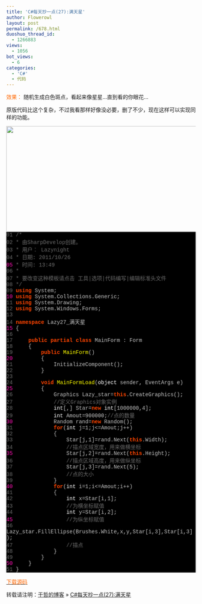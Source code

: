 ```yaml
---
title: 'C#每天抄一点(27):满天星'
author: Flowerowl
layout: post
permalink: /678.html
duoshuo_thread_id:
  - 1266883
views:
  - 1056
bot_views:
  - 6
categories:
  - 'C#'
  - 代码
---
```

  
<span style="color: #ff6600;">效果：</span> 随机生成白色斑点，看起来像星星&#8230;直到看的你眼花&#8230;

原版代码比这个复杂，不过我看那样好像没必要，删了不少，现在这样可以实现同样的功能。

<img class="aligncenter size-full wp-image-680" title="Lazynight | 夜阑" src="http://lazynight.me/wp-content/uploads/2011/10/20111026182705.jpg" alt="" width="565" height="281" />

<div class="source" style="font-family: '[object HTMLOptionElement]', Consolas, 'Lucida Console', 'Courier New'; color: #c0c0c0; background-color: #000000;">
  <span style="color: #696969;">01</span> <span style="color: #696969;">/*</span><br /> <span style="color: #696969;">02</span> <span style="color: #696969;"> * 由SharpDevelop创建。</span><br /> <span style="color: #696969;">03</span> <span style="color: #696969;"> * 用户： Lazynight</span><br /> <span style="color: #696969;">04</span> <span style="color: #696969;"> * 日期: 2011/10/26</span><br /> <span style="color: #f810b0;">05</span> <span style="color: #696969;"> * 时间: 13:49</span><br /> <span style="color: #696969;">06</span> <span style="color: #696969;"> * </span><br /> <span style="color: #696969;">07</span> <span style="color: #696969;"> * 要改变这种模板请点击 工具|选项|代码编写|编辑标准头文件</span><br /> <span style="color: #696969;">08</span> <span style="color: #696969;"> */</span><br /> <span style="color: #696969;">09</span> <span style="color: #ff4400; font-weight: bold;">using</span> <span style="color: #c0c0c0;">System</span>;<br /> <span style="color: #f810b0;">10</span> <span style="color: #ff4400; font-weight: bold;">using</span> <span style="color: #c0c0c0;">System.Collections.Generic</span>;<br /> <span style="color: #696969;">11</span> <span style="color: #ff4400; font-weight: bold;">using</span> <span style="color: #c0c0c0;">System.Drawing</span>;<br /> <span style="color: #696969;">12</span> <span style="color: #ff4400; font-weight: bold;">using</span> <span style="color: #c0c0c0;">System.Windows.Forms</span>;<br /> <span style="color: #696969;">13</span><br /> <span style="color: #696969;">14</span> <span style="color: #ff4400; font-weight: bold;">namespace</span> <span style="color: #c0c0c0;">Lazy27_</span><span style="color: #c0c0c0;">满天星</span><br /> <span style="color: #f810b0;">15</span> <span style="color: #c0c0c0;">{</span><br /> <span style="color: #696969;">16</span><br /> <span style="color: #696969;">17</span>     <span style="color: #ff4400; font-weight: bold;">public</span> <span style="color: #ff4400; font-weight: bold;">partial</span> <span style="color: #ff4400; font-weight: bold;">class</span> <span style="color: #c0c0c0;">MainForm</span> <span style="color: #c0c0c0;">:</span> <span style="color: #c0c0c0;">Form</span><br /> <span style="color: #696969;">18</span>     <span style="color: #c0c0c0;">{</span><br /> <span style="color: #696969;">19</span>         <span style="color: #ff4400; font-weight: bold;">public</span> <span style="color: #ffff00;">MainForm</span>()<br /> <span style="color: #f810b0;">20</span>         <span style="color: #c0c0c0;">{</span><br /> <span style="color: #696969;">21</span>             <span style="color: #c0c0c0;">InitializeComponent</span>();<br /> <span style="color: #696969;">22</span>         <span style="color: #c0c0c0;">}</span><br /> <span style="color: #696969;">23</span><br /> <span style="color: #696969;">24</span>         <span style="color: #ff4400; font-weight: bold;">void</span> <span style="color: #ffff00;">MainFormLoad</span>(<span style="color: #ffffff;">object</span> <span style="color: #c0c0c0;">sender</span><span style="color: #c0c0c0;">,</span> <span style="color: #c0c0c0;">EventArgs</span> <span style="color: #c0c0c0;">e</span>)<br /> <span style="color: #f810b0;">25</span>         <span style="color: #c0c0c0;">{</span><br /> <span style="color: #696969;">26</span>             <span style="color: #c0c0c0;">Graphics</span> <span style="color: #c0c0c0;">Lazy_star</span><span style="color: #c0c0c0;">=</span><span style="color: #ff4400; font-weight: bold;">this</span><span style="color: #c0c0c0;">.</span><span style="color: #c0c0c0;">CreateGraphics</span>();<br /> <span style="color: #696969;">27</span>             <span style="color: #696969;">//定义Graphics对象实例</span><br /> <span style="color: #696969;">28</span>             <span style="color: #ffffff;">int</span><span style="color: #c0c0c0;">[,]</span> <span style="color: #c0c0c0;">Star</span><span style="color: #c0c0c0;">=</span><span style="color: #ff4400; font-weight: bold;">new</span> <span style="color: #ffffff;">int</span><span style="color: #c0c0c0;">[</span><span style="color: #c0c0c0;">1000000</span><span style="color: #c0c0c0;">,</span><span style="color: #c0c0c0;">4</span><span style="color: #c0c0c0;">];</span><br /> <span style="color: #696969;">29</span>             <span style="color: #ffffff;">int</span> <span style="color: #c0c0c0;">Amout</span><span style="color: #c0c0c0;">=</span><span style="color: #c0c0c0;">900000</span>;<span style="color: #696969;">//点的数量</span><br /> <span style="color: #f810b0;">30</span>             <span style="color: #c0c0c0;">Random</span> <span style="color: #c0c0c0;">rand</span><span style="color: #c0c0c0;">=</span><span style="color: #ff4400; font-weight: bold;">new</span> <span style="color: #c0c0c0;">Random</span>();<br /> <span style="color: #696969;">31</span>             <span style="color: #ff4400; font-weight: bold;">for</span>(<span style="color: #ffffff;">int</span> <span style="color: #c0c0c0;">j</span><span style="color: #c0c0c0;">=</span><span style="color: #c0c0c0;">1</span>;<span style="color: #c0c0c0;">j</span><span style="color: #c0c0c0;"><=</span><span style="color: #c0c0c0;">Amout</span>;<span style="color: #c0c0c0;">j</span><span style="color: #c0c0c0;">++)</span><br /> <span style="color: #696969;">32</span>             <span style="color: #c0c0c0;">{</span><br /> <span style="color: #696969;">33</span>                 <span style="color: #c0c0c0;">Star</span><span style="color: #c0c0c0;">[</span><span style="color: #c0c0c0;">j</span><span style="color: #c0c0c0;">,</span><span style="color: #c0c0c0;">1</span><span style="color: #c0c0c0;">]=</span><span style="color: #c0c0c0;">rand</span><span style="color: #c0c0c0;">.</span><span style="color: #c0c0c0;">Next</span>(<span style="color: #ff4400; font-weight: bold;">this</span><span style="color: #c0c0c0;">.</span><span style="color: #c0c0c0;">Width</span>);<br /> <span style="color: #696969;">34</span>                 <span style="color: #696969;">//描点区域宽度，用来做横坐标</span><br /> <span style="color: #f810b0;">35</span>                 <span style="color: #c0c0c0;">Star</span><span style="color: #c0c0c0;">[</span><span style="color: #c0c0c0;">j</span><span style="color: #c0c0c0;">,</span><span style="color: #c0c0c0;">2</span><span style="color: #c0c0c0;">]=</span><span style="color: #c0c0c0;">rand</span><span style="color: #c0c0c0;">.</span><span style="color: #c0c0c0;">Next</span>(<span style="color: #ff4400; font-weight: bold;">this</span><span style="color: #c0c0c0;">.</span><span style="color: #c0c0c0;">Height</span>);<br /> <span style="color: #696969;">36</span>                 <span style="color: #696969;">//描点区域高度，用来做纵坐标</span><br /> <span style="color: #696969;">37</span>                 <span style="color: #c0c0c0;">Star</span><span style="color: #c0c0c0;">[</span><span style="color: #c0c0c0;">j</span><span style="color: #c0c0c0;">,</span><span style="color: #c0c0c0;">3</span><span style="color: #c0c0c0;">]=</span><span style="color: #c0c0c0;">rand</span><span style="color: #c0c0c0;">.</span><span style="color: #c0c0c0;">Next</span>(<span style="color: #c0c0c0;">5</span>);<br /> <span style="color: #696969;">38</span>                 <span style="color: #696969;">//点的大小</span><br /> <span style="color: #696969;">39</span>             <span style="color: #c0c0c0;">}</span><br /> <span style="color: #f810b0;">40</span>             <span style="color: #ff4400; font-weight: bold;">for</span>(<span style="color: #ffffff;">int</span> <span style="color: #c0c0c0;">i</span><span style="color: #c0c0c0;">=</span><span style="color: #c0c0c0;">1</span>;<span style="color: #c0c0c0;">i</span><span style="color: #c0c0c0;"><=</span><span style="color: #c0c0c0;">Amout</span>;<span style="color: #c0c0c0;">i</span><span style="color: #c0c0c0;">++)</span><br /> <span style="color: #696969;">41</span>             <span style="color: #c0c0c0;">{</span><br /> <span style="color: #696969;">42</span>                 <span style="color: #ffffff;">int</span> <span style="color: #c0c0c0;">x</span><span style="color: #c0c0c0;">=</span><span style="color: #c0c0c0;">Star</span><span style="color: #c0c0c0;">[</span><span style="color: #c0c0c0;">i</span><span style="color: #c0c0c0;">,</span><span style="color: #c0c0c0;">1</span><span style="color: #c0c0c0;">];</span><br /> <span style="color: #696969;">43</span>                 <span style="color: #696969;">//为横坐标赋值</span><br /> <span style="color: #696969;">44</span>                 <span style="color: #ffffff;">int</span> <span style="color: #c0c0c0;">y</span><span style="color: #c0c0c0;">=</span><span style="color: #c0c0c0;">Star</span><span style="color: #c0c0c0;">[</span><span style="color: #c0c0c0;">i</span><span style="color: #c0c0c0;">,</span><span style="color: #c0c0c0;">2</span><span style="color: #c0c0c0;">];</span><br /> <span style="color: #f810b0;">45</span>                 <span style="color: #696969;">//为纵坐标赋值</span><br /> <span style="color: #696969;">46</span>                 <span style="color: #c0c0c0;">Lazy_star</span><span style="color: #c0c0c0;">.</span><span style="color: #c0c0c0;">FillEllipse</span>(<span style="color: #c0c0c0;">Brushes</span><span style="color: #c0c0c0;">.</span><span style="color: #c0c0c0;">White</span><span style="color: #c0c0c0;">,</span><span style="color: #c0c0c0;">x</span><span style="color: #c0c0c0;">,</span><span style="color: #c0c0c0;">y</span><span style="color: #c0c0c0;">,</span><span style="color: #c0c0c0;">Star</span><span style="color: #c0c0c0;">[</span><span style="color: #c0c0c0;">i</span><span style="color: #c0c0c0;">,</span><span style="color: #c0c0c0;">3</span><span style="color: #c0c0c0;">],</span><span style="color: #c0c0c0;">Star</span><span style="color: #c0c0c0;">[</span><span style="color: #c0c0c0;">i</span><span style="color: #c0c0c0;">,</span><span style="color: #c0c0c0;">3</span><span style="color: #c0c0c0;">]);</span><br /> <span style="color: #696969;">47</span>                 <span style="color: #696969;">//描点</span><br /> <span style="color: #696969;">48</span>             <span style="color: #c0c0c0;">}</span><br /> <span style="color: #696969;">49</span>         <span style="color: #c0c0c0;">}</span><br /> <span style="color: #f810b0;">50</span>     <span style="color: #c0c0c0;">}</span><br /> <span style="color: #696969;">51</span> <span style="color: #c0c0c0;">}</span>
</div>

<span style="color: #ff6600;"><a href="http://down.qiannao.com/space/file/flowerowl/-4e0a-4f20-5206-4eab/Lazy27_-6ee1-5929-661f.rar/.page" target="_blank"><span style="color: #ff6600;">下载源码</span></a></span>

转载请注明：[于哲的博客][1] &raquo; [C#每天抄一点(27):满天星][2]

 [1]: http://localhost/wordpress
 [2]: http://localhost/wordpress/678.html